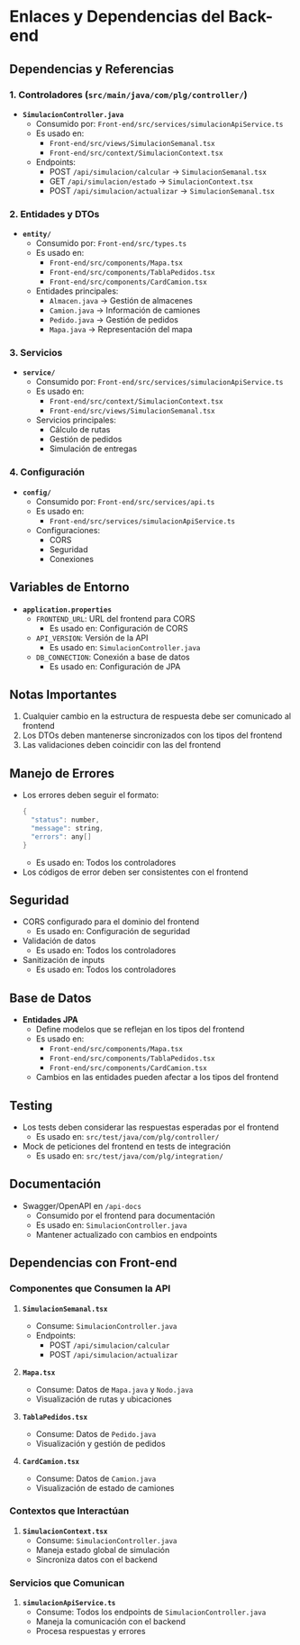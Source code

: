 # Enlaces y Dependencias del Back-end

## Dependencias y Referencias

### 1. Controladores (`src/main/java/com/plg/controller/`)
- **`SimulacionController.java`**
  - Consumido por: `Front-end/src/services/simulacionApiService.ts`
  - Es usado en:
    - `Front-end/src/views/SimulacionSemanal.tsx`
    - `Front-end/src/context/SimulacionContext.tsx`
  - Endpoints:
    - POST `/api/simulacion/calcular` → `SimulacionSemanal.tsx`
    - GET `/api/simulacion/estado` → `SimulacionContext.tsx`
    - POST `/api/simulacion/actualizar` → `SimulacionSemanal.tsx`

### 2. Entidades y DTOs
- **`entity/`**
  - Consumido por: `Front-end/src/types.ts`
  - Es usado en:
    - `Front-end/src/components/Mapa.tsx`
    - `Front-end/src/components/TablaPedidos.tsx`
    - `Front-end/src/components/CardCamion.tsx`
  - Entidades principales:
    - `Almacen.java` → Gestión de almacenes
    - `Camion.java` → Información de camiones
    - `Pedido.java` → Gestión de pedidos
    - `Mapa.java` → Representación del mapa

### 3. Servicios
- **`service/`**
  - Consumido por: `Front-end/src/services/simulacionApiService.ts`
  - Es usado en:
    - `Front-end/src/context/SimulacionContext.tsx`
    - `Front-end/src/views/SimulacionSemanal.tsx`
  - Servicios principales:
    - Cálculo de rutas
    - Gestión de pedidos
    - Simulación de entregas

### 4. Configuración
- **`config/`**
  - Consumido por: `Front-end/src/services/api.ts`
  - Es usado en:
    - `Front-end/src/services/simulacionApiService.ts`
  - Configuraciones:
    - CORS
    - Seguridad
    - Conexiones

## Variables de Entorno
- **`application.properties`**
  - `FRONTEND_URL`: URL del frontend para CORS
    - Es usado en: Configuración de CORS
  - `API_VERSION`: Versión de la API
    - Es usado en: `SimulacionController.java`
  - `DB_CONNECTION`: Conexión a base de datos
    - Es usado en: Configuración de JPA

## Notas Importantes
1. Cualquier cambio en la estructura de respuesta debe ser comunicado al frontend
2. Los DTOs deben mantenerse sincronizados con los tipos del frontend
3. Las validaciones deben coincidir con las del frontend

## Manejo de Errores
- Los errores deben seguir el formato:
  ```java
  {
    "status": number,
    "message": string,
    "errors": any[]
  }
  ```
  - Es usado en: Todos los controladores
- Los códigos de error deben ser consistentes con el frontend

## Seguridad
- CORS configurado para el dominio del frontend
  - Es usado en: Configuración de seguridad
- Validación de datos
  - Es usado en: Todos los controladores
- Sanitización de inputs
  - Es usado en: Todos los controladores

## Base de Datos
- **Entidades JPA**
  - Define modelos que se reflejan en los tipos del frontend
  - Es usado en:
    - `Front-end/src/components/Mapa.tsx`
    - `Front-end/src/components/TablaPedidos.tsx`
    - `Front-end/src/components/CardCamion.tsx`
  - Cambios en las entidades pueden afectar a los tipos del frontend

## Testing
- Los tests deben considerar las respuestas esperadas por el frontend
  - Es usado en: `src/test/java/com/plg/controller/`
- Mock de peticiones del frontend en tests de integración
  - Es usado en: `src/test/java/com/plg/integration/`

## Documentación
- Swagger/OpenAPI en `/api-docs`
  - Consumido por el frontend para documentación
  - Es usado en: `SimulacionController.java`
  - Mantener actualizado con cambios en endpoints

## Dependencias con Front-end

### Componentes que Consumen la API
1. **`SimulacionSemanal.tsx`**
   - Consume: `SimulacionController.java`
   - Endpoints:
     - POST `/api/simulacion/calcular`
     - POST `/api/simulacion/actualizar`

2. **`Mapa.tsx`**
   - Consume: Datos de `Mapa.java` y `Nodo.java`
   - Visualización de rutas y ubicaciones

3. **`TablaPedidos.tsx`**
   - Consume: Datos de `Pedido.java`
   - Visualización y gestión de pedidos

4. **`CardCamion.tsx`**
   - Consume: Datos de `Camion.java`
   - Visualización de estado de camiones

### Contextos que Interactúan
1. **`SimulacionContext.tsx`**
   - Consume: `SimulacionController.java`
   - Maneja estado global de simulación
   - Sincroniza datos con el backend

### Servicios que Comunican
1. **`simulacionApiService.ts`**
   - Consume: Todos los endpoints de `SimulacionController.java`
   - Maneja la comunicación con el backend
   - Procesa respuestas y errores 